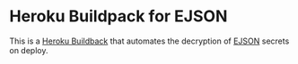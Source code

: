 # Heroku Buildpack for EJSON

This is a [Heroku Buildback](http://devcenter.heroku.com/articles/buildpacks) that automates the decryption of [EJSON](https://github.com/Shopify/ejson) secrets on deploy.
